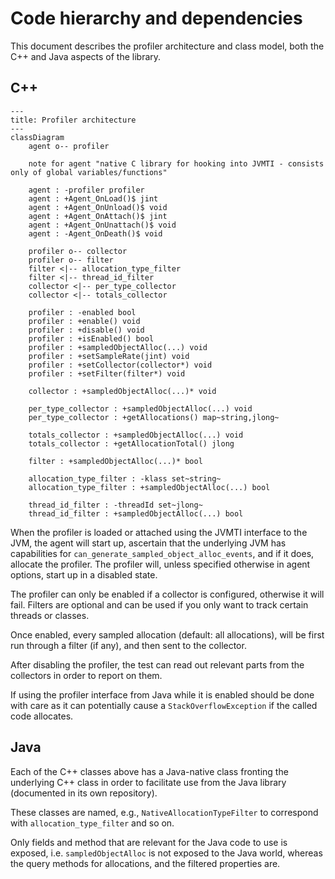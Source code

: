 # Code hierarchy and dependencies

This document describes the profiler architecture and class model, both the C++ and Java aspects of the library.

## C++

```mermaid
---
title: Profiler architecture
---
classDiagram
    agent o-- profiler

    note for agent "native C library for hooking into JVMTI - consists only of global variables/functions"

    agent : -profiler profiler
    agent : +Agent_OnLoad()$ jint
    agent : +Agent_OnUnload()$ void
    agent : +Agent_OnAttach()$ jint
    agent : +Agent_OnUnattach()$ void
    agent : -Agent_OnDeath()$ void

    profiler o-- collector
    profiler o-- filter
    filter <|-- allocation_type_filter
    filter <|-- thread_id_filter
    collector <|-- per_type_collector
    collector <|-- totals_collector

    profiler : -enabled bool
    profiler : +enable() void
    profiler : +disable() void
    profiler : +isEnabled() bool
    profiler : +sampledObjectAlloc(...) void
    profiler : +setSampleRate(jint) void
    profiler : +setCollector(collector*) void
    profiler : +setFilter(filter*) void

    collector : +sampledObjectAlloc(...)* void

    per_type_collector : +sampledObjectAlloc(...) void
    per_type_collector : +getAllocations() map~string,jlong~

    totals_collector : +sampledObjectAlloc(...) void
    totals_collector : +getAllocationTotal() jlong

    filter : +sampledObjectAlloc(...)* bool

    allocation_type_filter : -klass set~string~
    allocation_type_filter : +sampledObjectAlloc(...) bool

    thread_id_filter : -threadId set~jlong~
    thread_id_filter : +sampledObjectAlloc(...) bool
```

When the profiler is loaded or attached using the JVMTI interface to the JVM, the agent will start up, ascertain that the
underlying JVM has capabilities for `can_generate_sampled_object_alloc_events`, and if it does, allocate the profiler.
The profiler will, unless specified otherwise in agent options, start up in a disabled state.

The profiler can only be enabled if a collector is configured, otherwise it will fail. Filters are optional and can be used
if you only want to track certain threads or classes.

Once enabled, every sampled allocation (default: all allocations), will be first run through a filter (if any), and then sent
to the collector.

After disabling the profiler, the test can read out relevant parts from the collectors in order to report on them.

If using the profiler interface from Java while it is enabled should be done with care as it can potentially cause a
`StackOverflowException` if the called code allocates.

## Java

Each of the C++ classes above has a Java-native class fronting the underlying C++ class in order to facilitate
use from the Java library (documented in its own repository).

These classes are named, e.g., `NativeAllocationTypeFilter` to correspond with `allocation_type_filter` and so on.

Only fields and method that are relevant for the Java code to use is exposed, i.e. `sampledObjectAlloc` is not exposed
to the Java world, whereas the query methods for allocations, and the filtered properties are.
